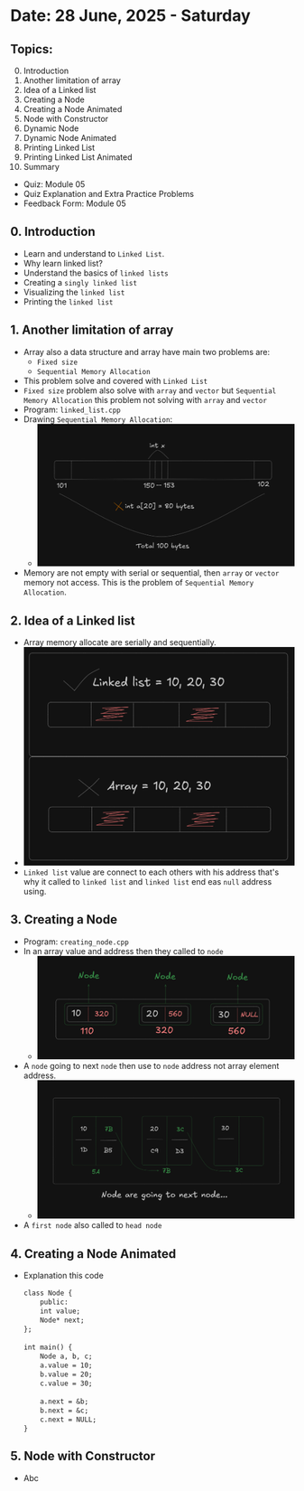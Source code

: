 # Date: 28 June, 2025 - Saturday

## Topics:
0. Introduction
1. Another limitation of array
2. Idea of a Linked list
3. Creating a Node
4. Creating a Node Animated
5. Node with Constructor
6. Dynamic Node
7. Dynamic Node Animated
8. Printing Linked List
9. Printing Linked List Animated
10. Summary
- Quiz: Module 05
- Quiz Explanation and Extra Practice Problems
- Feedback Form: Module 05

## 0. Introduction
- Learn and understand to `Linked List`.
- Why learn linked list?
- Understand the basics of `linked lists`
- Creating a `singly linked list`
- Visualizing the `linked list`
- Printing the `linked list`

## 1. Another limitation of array
- Array also a data structure and array have main two problems are:
    - `Fixed size`
    - `Sequential Memory Allocation`
- This problem solve and covered with `Linked List`
- `Fixed size` problem also solve with `array` and `vector` but `Sequential Memory Allocation` this problem not solving with `array` and `vector`
- Program: `linked_list.cpp`
- Drawing `Sequential Memory Allocation`:
    - <img src="./images/draw.png" width=500>
- Memory are not empty with serial or sequential, then `array` or `vector` memory not access. This is the problem of `Sequential Memory Allocation`.

## 2. Idea of a Linked list
- Array memory allocate are serially and sequentially.
- <img src="./images/draw2.png" width=500>
- `Linked list` value are connect to each others with his address that's why it called to `linked list` and `linked list` end eas `null` address using.

## 3. Creating a Node
- Program: `creating_node.cpp`
- In an array value and address then they called to `node`
    - <img src="./images/draw3.png" width=500>
- A `node` going to next `node` then use to `node` address not array element address.
    - <img src="./images/draw4.png" width=500>
- A `first node` also called to `head node`

## 4. Creating a Node Animated
- Explanation this code
    ```
    class Node {
        public:
        int value;
        Node* next;
    };

    int main() {
        Node a, b, c;
        a.value = 10;
        b.value = 20;
        c.value = 30;

        a.next = &b;
        b.next = &c;
        c.next = NULL;
    }
    ```

## 5. Node with Constructor
- Abc